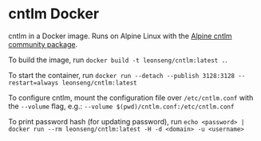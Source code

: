 # cntlm Docker

cntlm in a Docker image. Runs on Alpine Linux with the [Alpine cntlm community package](https://pkgs.alpinelinux.org/package/edge/community/x86/cntlm).

To build the image, run `docker build -t leonseng/cntlm:latest .`.

To start the container, run `docker run --detach --publish 3128:3128 --restart=always leonseng/cntlm:latest`

To configure cntlm, mount the configuration file over `/etc/cntlm.conf` with the `--volume` flag, e.g.: `--volume $(pwd)/cntlm.conf:/etc/cntlm.conf`

To print password hash (for updating password), run `echo <password> | docker run --rm leonseng/cntlm:latest -H -d <domain> -u <username>`
